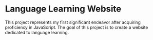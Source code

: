# Language Learning Website

This project represents my first significant endeavor after acquiring proficiency in JavaScript. The goal of this project is to create a website dedicated to language learning.